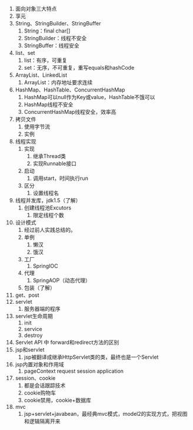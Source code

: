 1. 面向对象三大特点
2. 享元
3. String、StringBuilder、StringBuffer
   1. String：final char[]
   2. StringBuilder：线程不安全
   3. StringBuffer：线程安全
4. list、set
   1. list：有序，可重复
   2. set：无序，不可重复，重写equals和hashCode
5. ArrayList、LinkedList
   1. ArrayList：内存地址要求连续
6. HashMap、HashTable、ConcurrentHashMap
   1. HashMap可以null作为Key或value，HashTable不饿可以
   2. HashMap线程不安全
   3. ConcurrentHashMap线程安全，效率高
7. 拷贝文件
   1. 使用字节流
   2. 实例
8. 线程实现
   1. 实现
      1. 继承Thread类
      2. 实现Runnable接口
   2. 启动
      1. 调用start，时间执行run
   3. 区分
      1. 设置线程名
9. 线程并发库，jdk1.5（了解）
   1. 创建线程池Excutors
      1. 限定线程个数
10. 设计模式
    1. 经过前人实践总结的。
    2. 单例
       1. 懒汉
       2. 饿汉
    3. 工厂
       1. SpringIOC
    4. 代理
       1. SpringAOP（动态代理）
    5. 包装（了解）
11. get、post
12. servlet
    1. 服务器端的程序
13. servlet生命周期
    1. init
    2. service
    3. destroy
14. Servlet API 中 forward和redirect方法的区别
15. jsp和servlet
    1. jsp被翻译成继承HttpServlet类的类，最终也是一个Servlet
16. jsp内置对象和作用域
    1. pageContext request session application
17. session、cookie
    1. 都是会话跟踪技术
    2. cookie购物车
    3. cookie禁用，cookie+数据库
18. mvc
    1. jsp+servlet+javabean，最经典mvc模式，model2的实现方式，把视图和逻辑隔离开来